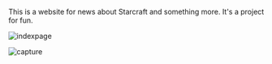 This is a website for news about Starcraft and something more. It's a project for fun.

![indexpage](https://user-images.githubusercontent.com/32311354/45850030-1eab5600-bd3d-11e8-8208-21a3814285e9.PNG)

![capture](https://user-images.githubusercontent.com/32311354/45929695-fbabbc80-bf5d-11e8-841e-645b5c25a296.PNG)
